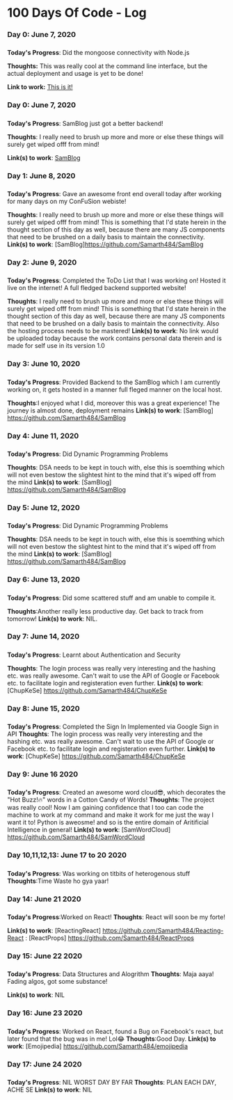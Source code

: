 # 100 Days Of Code - Log

### Day 0: June 7, 2020 
##### 

**Today's Progress**: Did the mongoose connectivity with Node.js

**Thoughts:** This was really cool at the command line interface, but the actual deployment and usage is yet to be done!

**Link to work:** [This is it!](https://github.com/Samarth484/FruitHorsDOeuvre)

### Day 0: June 7, 2020 
##### 

**Today's Progress**: SamBlog just got a better backend!

**Thoughts**: I really need to brush up more and more or else these things will surely get wiped offf from mind!

**Link(s) to work**: [SamBlog](https://github.com/Samarth484/SamBlog)

### Day 1: June 8, 2020 
##### 

**Today's Progress**: Gave an awesome front end overall today after working for many days on my ConFuSion webiste!

**Thoughts**: I really need to brush up more and more or else these things will surely get wiped offf from mind!
  This is something that I'd state herein in the thought section of this day as well, because there are many JS components that need to be brushed on a daily basis to maintain the connectivity.
**Link(s) to work**: [SamBlog]https://github.com/Samarth484/SamBlog

### Day 2: June 9, 2020 
##### 

**Today's Progress**: Completed the ToDo List that I was working on! Hosted it live on the internet! A full fledged backend supported website!

**Thoughts**: I really need to brush up more and more or else these things will surely get wiped offf from mind!
  This is something that I'd state herein in the thought section of this day as well, because there are many JS components that need to be brushed on a daily basis to maintain the connectivity. Also the hosting process needs to be mastered!
**Link(s) to work**: No link would be uploaded today because the work contains personal data therein and is made for self use in its version 1.0


### Day 3: June 10, 2020 
##### 

**Today's Progress**: Provided Backend to the SamBlog which I am currently working on, it gets hosted in a manner full fleged manner on the local host. 

**Thoughts**:I enjoyed what I did, moreover this was a great experience! The journey is almost done, deployment remains
**Link(s) to work**: [SamBlog] https://github.com/Samarth484/SamBlog

### Day 4: June 11, 2020 
##### 

**Today's Progress**: Did Dynamic Programming Problems

**Thoughts**: DSA needs to be kept in touch with, else this is soemthing which will not even bestow the slightest hint to the mind that it's wiped off from the mind
**Link(s) to work**: [SamBlog] https://github.com/Samarth484/SamBlog

### Day 5: June 12, 2020 
##### 

**Today's Progress**: Did Dynamic Programming Problems

**Thoughts**: DSA needs to be kept in touch with, else this is soemthing which will not even bestow the slightest hint to the mind that it's wiped off from the mind
**Link(s) to work**: [SamBlog] https://github.com/Samarth484/SamBlog

### Day 6: June 13, 2020 
##### 

**Today's Progress**: Did some scattered stuff and am unable to compile it.

**Thoughts**:Another really less productive day.
Get back to track from tomorrow!
**Link(s) to work**: NIL.

### Day 7: June 14, 2020 
##### 

**Today's Progress**: Learnt about Authentication and Security

**Thoughts**: The login process was really very interesting and the hashing etc. was really awesome. Can't wait to use the API of Google or Facebook etc. to facilitate login and registeration even further.
**Link(s) to work**: [ChupKeSe] https://github.com/Samarth484/ChupKeSe


### Day 8: June 15, 2020 
##### 

**Today's Progress**: Completed the Sign In Implemented via Google Sign in API
**Thoughts**: The login process was really very interesting and the hashing etc. was really awesome. Can't wait to use the API of Google or Facebook etc. to facilitate login and registeration even further.
**Link(s) to work**: [ChupKeSe] https://github.com/Samarth484/ChupKeSe


### Day 9: June 16 2020 
##### 

**Today's Progress**: Created an awesome word cloud😎, which decorates the "Hot Buzz!🔥" words in a Cotton Candy of Words!
**Thoughts**: The project was really cool! Now I am gaining confidence that I too can code the machine to work at my command and make it work for me just the way I want it to!
  Python is aweosme! and so is the entire domain of Aritificial Intelligence in general!
**Link(s) to work**: [SamWordCloud] https://github.com/Samarth484/SamWordCloud


### Day 10,11,12,13: June 17 to 20 2020 
##### 

**Today's Progress**: Was working on titbits of heterogenous stuff
**Thoughts**:Time Waste ho gya yaar!
  
### Day 14: June 21 2020 
##### 

**Today's Progress**:Worked on React!
**Thoughts**: React will soon be my forte!
  
**Link(s) to work**: [ReactingReact] https://github.com/Samarth484/Reacting-React
                   : [ReactProps] https://github.com/Samarth484/ReactProps
                   
                   
 ### Day 15: June 22 2020 
##### 

**Today's Progress**: Data Structures and Alogrithm
**Thoughts**: Maja aaya! Fading algos, got some substance!
  
**Link(s) to work**: NIL
                   
                   
  ### Day 16: June 23 2020 
##### 

**Today's Progress**: Worked on React, found a Bug on Facebook's react, but later found that the bug was in me! Lol😂
**Thoughts**:Good Day.
**Link(s) to work**: [Emojipedia] https://github.com/Samarth484/emojipedia


### Day 17: June 24 2020 
##### 

**Today's Progress**: NIL WORST DAY BY FAR
**Thoughts**: PLAN EACH DAY, ACHE SE
**Link(s) to work**: NIL
